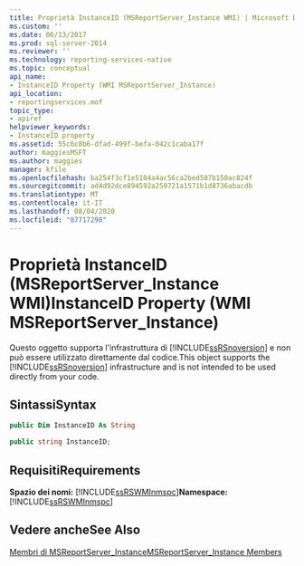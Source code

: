 ```yaml
---
title: Proprietà InstanceID (MSReportServer_Instance WMI) | Microsoft Docs
ms.custom: ''
ms.date: 06/13/2017
ms.prod: sql-server-2014
ms.reviewer: ''
ms.technology: reporting-services-native
ms.topic: conceptual
api_name:
- InstanceID Property (WMI MSReportServer_Instance)
api_location:
- reportingservices.mof
topic_type:
- apiref
helpviewer_keywords:
- InstanceID property
ms.assetid: 55c6c8b6-dfad-499f-befa-042c1caba17f
author: maggiesMSFT
ms.author: maggies
manager: kfile
ms.openlocfilehash: ba254f3cf1e5104a4ac56ca2bed587b150ac824f
ms.sourcegitcommit: ad4d92dce894592a259721a1571b1d8736abacdb
ms.translationtype: MT
ms.contentlocale: it-IT
ms.lasthandoff: 08/04/2020
ms.locfileid: "87717298"
---
```

# <a name="instanceid-property-wmi-msreportserver_instance"></a><span data-ttu-id="3d87c-102">Proprietà InstanceID (MSReportServer_Instance WMI)</span><span class="sxs-lookup"><span data-stu-id="3d87c-102">InstanceID Property (WMI MSReportServer_Instance)</span></span>
  <span data-ttu-id="3d87c-103">Questo oggetto supporta l'infrastruttura di [!INCLUDE[ssRSnoversion](../../includes/ssrsnoversion-md.md)] e non può essere utilizzato direttamente dal codice.</span><span class="sxs-lookup"><span data-stu-id="3d87c-103">This object supports the [!INCLUDE[ssRSnoversion](../../includes/ssrsnoversion-md.md)] infrastructure and is not intended to be used directly from your code.</span></span>  
  
## <a name="syntax"></a><span data-ttu-id="3d87c-104">Sintassi</span><span class="sxs-lookup"><span data-stu-id="3d87c-104">Syntax</span></span>  
  
```vb  
public Dim InstanceID As String  
```  
  
```csharp  
public string InstanceID;  
```  
  
## <a name="requirements"></a><span data-ttu-id="3d87c-105">Requisiti</span><span class="sxs-lookup"><span data-stu-id="3d87c-105">Requirements</span></span>  
 <span data-ttu-id="3d87c-106">**Spazio dei nomi:** [!INCLUDE[ssRSWMInmspc](../../includes/ssrswminmspc-md.md)]</span><span class="sxs-lookup"><span data-stu-id="3d87c-106">**Namespace:** [!INCLUDE[ssRSWMInmspc](../../includes/ssrswminmspc-md.md)]</span></span>  
  
## <a name="see-also"></a><span data-ttu-id="3d87c-107">Vedere anche</span><span class="sxs-lookup"><span data-stu-id="3d87c-107">See Also</span></span>  
 [<span data-ttu-id="3d87c-108">Membri di MSReportServer_Instance</span><span class="sxs-lookup"><span data-stu-id="3d87c-108">MSReportServer_Instance Members</span></span>](msreportserver-instance-members.md)  
  
  
